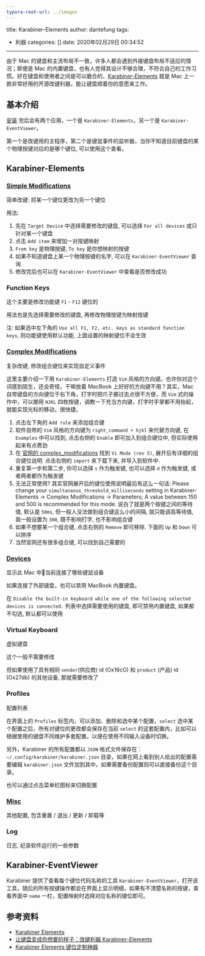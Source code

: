 ```yaml
---
typora-root-url: ../images
---
```


title: Karabiner-Elements
author: dantefung
tags:

  - 利器
    categories: []
    date: 2020年02月29日 00:34:52

----

由于 Mac 的键盘和主流布局不一致，许多人都会遇到外接键盘布局不适应的情况；即便是 Mac 的内置键盘，也有人觉得其设计不够合理，不符合自己的工作习惯。好在键盘和使用者之间是可以磨合的，[Karabiner-Elements](https://pqrs.org/osx/karabiner/) 就是 Mac 上一款非常好用的开源改键利器，能让键盘顺着你的意愿来工作。

基本介绍
----

[安装](https://pqrs.org/osx/karabiner/document.html#usage) 完后会有两个应用，一个是 `Karabiner-Elements`，另一个是 `Karabiner-EventViewer`。

第一个是改键用的主程序，第二个是键鼠事件的监听器，当你不知道目前键盘的某个物理按键对应的是哪个键位, 可以使用这个查看。

Karabiner-Elements
------------------

### [Simple Modifications](https://pqrs.org/osx/karabiner/document.html#configuration-simple-modifications)

简单改键: 将某一个键位更改为另一个键位

用法:

1.  先在 `Target Device` 中选择需要修改的键盘, 可以选择 `For all devices` 或只针对某一个键盘
2.  点击 `Add item` 来增加一对按键映射
3.  `From key` 是物理按键, `To key` 是你想映射的按键
4.  如果不知道键盘上某一个物理按键的名字, 可以在 `Karabiner-EventViewer` 查询
5.  修改完后也可以在 `Karabiner-EventViewer` 中查看是否修改成功

### Function Keys

这个主要是修改功能键 `F1` - `F12` 键位的

用法也是先选择需要修改的键盘, 再修改物理按键为映射按键

注: 如果选中左下角的 `Use all F1, F2, etc. keys as standard function keys`, 则功能键使用默认功能, 上面设置的映射键位不会生效

### [Complex Modifications](https://pqrs.org/osx/karabiner/document.html#configuration-complex-modifications)

复杂改键, 修改组合键位来实现自定义事件

这里主要介绍一下用 `Karabiner-Elements` 打造 `Vim` 风格的方向键。也许你对这个词感到陌生，还会奇怪，干嘛放着 MacBook 上好好的方向键不用？其实，Mac 自带键盘的方向键位于右下角，打字时把爪子挪过去点很不方便，而 `Vim` 式的操作中，可以挪用 `HJKL` 四枚按键，调教一下充当方向键，打字时手掌都不用抬起，就能实现光标的移动，很快捷。

1.  点击左下角的 `Add rule` 来添加组合键
2.  软件自带的 `Vim` 风格的方向键为 `right_command + hjkl` 来代替方向键, 在 `Examples` 中可以找到, 点击右侧的 `Enable` 即可加入到组合键位中, 但实际使用起来有点费劲
3.  在 [官网的 complex_modifications](https://pqrs.org/osx/karabiner/complex_modifications/#emulation-modes) 找到 `Vi Mode (rev 5)`, 展开后有详细的组合键位说明. 点击右侧的 `import` 来下载下来, 并导入到软件中.
4.  重复第一步和第二步, 你可以选择 `s` 作为触发键, 也可以选择 `d` 作为触发键, 或者两者都作为触发键
5.  无法正常使用? 其实官网展开后的键位使用说明最后有这么一句话: Please change your `simultaneous_threshold_milliseconds` setting in Karabiner-Elements → Complex Modifications → Parameters; A value between 150 and 500 is recommended for this mode. 说白了就是两个按键之间的等待值, 默认是 `50ms`, 但一般人没法做到组合键这么小的间隔, 就只能调高等待值, 我一般设置为 `300`, 既不影响打字, 也不影响组合键
6.  如果不想要某一个组合键, 点击右侧的 `Remove` 即可移除. 下面的 `Up` 和 `Down` 可以排序
7.  当然官网还有很多组合键, 可以找到自己需要的

### [Devices](https://pqrs.org/osx/karabiner/document.html#configuration-devices)

显示此 Mac 中当前连接了哪些键鼠设备

如果连接了外部键盘，也可以禁用 MacBook 内置键盘。

在 `Disable the built-in keyboard while one of the following selected devices is connected.` 列表中选择需要使用的键盘, 即可禁用内置键盘, 如果都不勾选, 默认都可以使用

### Virtual Keyboard

虚拟键盘

这个一般不需要修改

但如果使用了具有相同 `vendor`(供应商) id (Ox16cO) 和 `product` (产品) id (Ox27db) 的其他设备, 那就需要修改了

### Profiles

配置列表

在界面上的 `Profiles` 标签内，可以添加、删除和选中某个配置，`select` 选中某个配置之后，所有对键位的更改都会保存在当前 `select` 的这套配置内，比如可以根据使用的键盘不同维护多套配置，以便在使用不同输入设备时切换。

另外，Karabiner 的所有配置都以 `JSON` 格式文件保存在：`~/.config/karabiner/karabiner.json` 目录，如果在网上看到别人给出的配置需要编辑 `karabiner.json` 文件加到其中，如果需要备份配置则可以直接备份这个目录。

也可以通过点击菜单栏图标来切换配置

### [Misc](https://pqrs.org/osx/karabiner/document.html#quit)

其他配置, 包含重置 / 退出 / 更新 / 卸载等

### Log

日志, 纪录软件运行的一些参数

Karabiner-EventViewer
---------------------

Karabiner 提供了查看每个键位代码名称的工具 `Karabiner-EventViewer`，打开该工具，随后的所有按键操作都会在界面上显示明细，如果有不清楚名称的按键，查看界面中 `name` 一栏，配置映射时选择对应名称的键位即可。

参考资料
----

-   [Karabiner Elements](https://pqrs.org/osx/karabiner/document.html)
-   [让键盘变成你想要的样子：改键利器 Karabiner-Elements](https://sspai.com/post/42921s)
-   [Karabiner Elements 键位定制神器](https://www.jianshu.com/p/47d5de7f12bc)